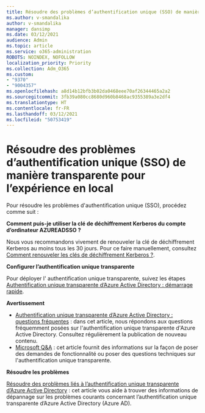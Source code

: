 ```yaml
---
title: Résoudre des problèmes d’authentification unique (SSO) de manière transparente pour l’expérience en local
ms.author: v-smandalika
author: v-smandalika
manager: dansimp
ms.date: 03/12/2021
audience: Admin
ms.topic: article
ms.service: o365-administration
ROBOTS: NOINDEX, NOFOLLOW
localization_priority: Priority
ms.collection: Adm_O365
ms.custom:
- "9370"
- "9004357"
ms.openlocfilehash: a8d14b12bfb3b02da0468eee70af26344465a2a2
ms.sourcegitcommit: 3fb39a080cc8680d960b8468ac9355389a3e2df4
ms.translationtype: HT
ms.contentlocale: fr-FR
ms.lasthandoff: 03/12/2021
ms.locfileid: "50753419"
---
```

# <a name="troubleshoot-seamless-single-sign-on-sso-for-on-premises"></a>Résoudre des problèmes d’authentification unique (SSO) de manière transparente pour l’expérience en local

Pour résoudre les problèmes d'authentification unique (SSO), procédez comme suit :

**Comment puis-je utiliser la clé de déchiffrement Kerberos du compte d’ordinateur AZUREADSSO ?**

Nous vous recommandons vivement de renouveler la clé de déchiffrement Kerberos au moins tous les 30 jours. Pour ce faire manuellement, consultez [Comment renouveler les clés de déchiffrement Kerberos ?](https://docs.microsoft.com/azure/active-directory/hybrid/how-to-connect-sso-faq#).

**Configurer l’authentification unique transparente**

Pour déployer l' authentification unique transparente, suivez les étapes [Authentification unique transparente d’Azure Active Directory : démarrage rapide](https://docs.microsoft.com/azure/active-directory/hybrid/how-to-connect-sso-quick-start#step-5-roll-over-keys).

**Avertissement**

- [Authentification unique transparente d’Azure Active Directory : questions fréquentes](https://docs.microsoft.com/azure/active-directory/hybrid/how-to-connect-sso-faq) : dans cet article, nous répondons aux questions fréquemment posées sur l'authentification unique transparente d'Azure Active Directory. Consultez régulièrement la publication de nouveau contenu.
- [Microsoft Q&A](https://docs.microsoft.com/answers/topics/azure-ad-single-sign-on.html) : cet article fournit des informations sur la façon de poser des demandes de fonctionnalité ou poser des questions techniques sur l'authentification unique transparente.

**Résoudre les problèmes**

[Résoudre des problèmes liés à l’authentification unique transparente d’Azure Active Directory](https://docs.microsoft.com/azure/active-directory/hybrid/tshoot-connect-sso) : cet article vous aide à trouver des informations de dépannage sur les problèmes courants concernant l’authentification unique transparente d’Azure Active Directory (Azure AD).







